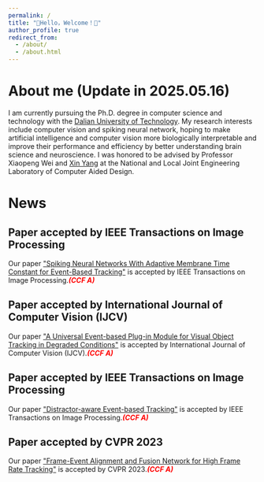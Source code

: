 ```yaml
---
permalink: /
title: "👋Hello，Welcome！👋"
author_profile: true
redirect_from: 
  - /about/
  - /about.html
---
```


# About me (Update in 2025.05.16)
I am currently pursuing the Ph.D. degree in computer science and technology with the [Dalian University of Technology](https://www.dlut.edu.cn/).
My research interests include computer vision and spiking neural network, hoping to make artificial intelligence and computer vision more biologically interpretable and improve their performance and efficiency by better understanding brain science and neuroscience.
I was honored to be advised by Professor Xiaopeng Wei and [Xin Yang](https://xinyangdut.github.io/) at the National and Local Joint Engineering Laboratory of Computer Aided Design.

# News
## Paper accepted by IEEE Transactions on Image Processing
Our paper ["Spiking Neural Networks With Adaptive Membrane Time Constant for Event-Based Tracking"](https://ieeexplore.ieee.org/abstract/document/10857949) is accepted by IEEE Transactions on Image Processing.<font color=red><strong><em>(CCF A)</em></strong></font>
## Paper accepted by International Journal of Computer Vision (IJCV)
Our paper ["A Universal Event-based Plug-in Module for Visual Object Tracking in Degraded Conditions"](https://link.springer.com/article/10.1007/s11263-023-01959-8) is accepted by International Journal of Computer Vision (IJCV).<font color=red><strong><em>(CCF A)</em></strong></font>
## Paper accepted by IEEE Transactions on Image Processing
Our paper ["Distractor-aware Event-based Tracking"](https://ieeexplore.ieee.org/abstract/document/10299598) is accepted by IEEE Transactions on Image Processing.<font color=red><strong><em>(CCF A)</em></strong></font>
## Paper accepted by CVPR 2023
Our paper ["Frame-Event Alignment and Fusion Network for High Frame Rate Tracking"](https://openaccess.thecvf.com/content/CVPR2023/html/Zhang_Frame-Event_Alignment_and_Fusion_Network_for_High_Frame_Rate_Tracking_CVPR_2023_paper.html) is accepted by CVPR 2023.<font color=red><strong><em>(CCF A)</em></strong></font>
